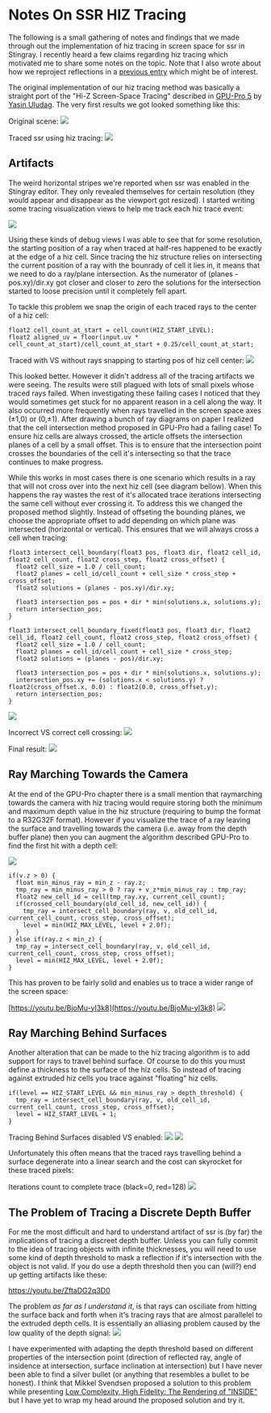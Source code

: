 # Notes On SSR HIZ Tracing

The following is a small gathering of notes and findings that we made through out the implementation of hiz tracing in screen space for ssr in Stingray. I recently heard a few claims regarding hiz tracing which motivated me to share some notes on the topic. Note that I also wrote about how we  reproject reflections in a [previous entry](http://bitsquid.blogspot.ca/2017/06/reprojecting-reflections_22.html) which might be of interest.

The original implementation of our hiz tracing method was basically a straight port of the "Hi-Z Screen-Space Tracing" described in [GPU-Pro 5]((https://www.crcpress.com/GPU-Pro-5-Advanced-Rendering-Techniques/Engel/p/book/9781482208634)) by [Yasin Uludag](https://twitter.com/yasinuludag). The very first results we got looked something like this:

Original scene:
![](https://github.com/greje656/Questions/blob/master/images/ssr1.jpg)

Traced ssr using hiz tracing:
![](https://github.com/greje656/Questions/blob/master/images/ssr2.jpg)

## Artifacts

The weird horizontal stripes we're reported when ssr was enabled in the Stingray editor. They only revealed themselves for certain resolution (they would appear and disappear as the viewport got resized). I started writing some tracing visualization views to help me track each hiz trace event:

![](https://github.com/greje656/Questions/blob/master/images/ssr-gif7.gif)

Using these kinds of debug views I was able to see that for some resolution, the starting position of a ray when traced at half-res happened to be exactly at the edge of a hiz cell. Since tracing the hiz structure relies on intersecting the current position of a ray with the bounrady of cell it lies in, it means that we need to do a ray/plane intersection. As the numerator of (planes - pos.xy)/dir.xy got closer and closer to zero the solutions for the intersection started to loose precision until it completely fell apart.  

To tackle this problem we snap the origin of each traced rays to the center of a hiz cell:

~~~
float2 cell_count_at_start = cell_count(HIZ_START_LEVEL);
float2 aligned_uv = floor(input.uv * cell_count_at_start)/cell_count_at_start + 0.25/cell_count_at_start;
~~~

Traced with VS without rays snapping to starting pos of hiz cell center:
![](https://github.com/greje656/Questions/blob/master/images/ssr-gif6.gif)

This looked better. However it didn't address all of the tracing artifacts we were seeing. The results were still plagued with lots of small pixels whose traced rays failed. When investigating these failing cases I noticed that they would sometimes get stuck for no apparent reason in a cell along the way. It also occurred more frequently when rays travelled in the screen space axes (±1,0) or (0,±1). After drawing a bunch of ray diagrams on paper I realized that the cell intersection method proposed in GPU-Pro had a failing case! To ensure hiz cells are always crossed, the article offsets the intersection planes of a cell by a small offset. This is to ensure that the intersection point crosses the boundaries of the cell it's intersecting so that the trace continues to make progress.

While this works in most cases there is one scenario which results in a ray that will not cross over into the next hiz cell (see diagram bellow). When this happens the ray wastes the rest of it's allocated trace iterations intersecting the same cell without ever crossing it. To address this we changed the proposed method slightly. Instead of offseting the bounding planes, we choose the appropriate offset to add depending on which plane was intersected (horizontal or vertical). This ensures that we will always cross a cell when tracing:

~~~~
float3 intersect_cell_boundary(float3 pos, float3 dir, float2 cell_id, float2 cell_count, float2 cross_step, float2 cross_offset) {
  float2 cell_size = 1.0 / cell_count;
  float2 planes = cell_id/cell_count + cell_size * cross_step + cross_offset;
  float2 solutions = (planes - pos.xy)/dir.xy;

  float3 intersection_pos = pos + dir * min(solutions.x, solutions.y);
  return intersection_pos;
}
~~~~

~~~~
float3 intersect_cell_boundary_fixed(float3 pos, float3 dir, float2 cell_id, float2 cell_count, float2 cross_step, float2 cross_offset) {
  float2 cell_size = 1.0 / cell_count;
  float2 planes = cell_id/cell_count + cell_size * cross_step;
  float2 solutions = (planes - pos)/dir.xy;

  float3 intersection_pos = pos + dir * min(solutions.x, solutions.y);
  intersection_pos.xy += (solutions.x < solutions.y) ? float2(cross_offset.x, 0.0) : float2(0.0, cross_offset.y);
  return intersection_pos;
}
~~~~

![](https://github.com/greje656/Questions/blob/master/images/ssr19.jpg)

Incorrect VS correct cell crossing:
![](https://github.com/greje656/Questions/blob/master/images/ssr-gif9.gif)

Final result:
![](https://github.com/greje656/Questions/blob/master/images/ssr6.jpg)

## Ray Marching Towards the Camera

At the end of the GPU-Pro chapter there is a small mention that raymarching towards the camera with hiz tracing would require storing both the minimum and maximum depth value in the hiz structure (requiring to bump the format to a R32G32F format). However if you visualize the trace of a ray leaving the surface and travelling towards the camera (i.e. away from the depth buffer plane) then you can augment the algorithm described GPU-Pro to find the first hit with a depth cell:

![](https://github.com/greje656/Questions/blob/master/images/ssr-cam1.jpg)

~~~
if(v.z > 0) {
  float min_minus_ray = min_z - ray.z;
  tmp_ray = min_minus_ray > 0 ? ray + v_z*min_minus_ray : tmp_ray;
  float2 new_cell_id = cell(tmp_ray.xy, current_cell_count);
  if(crossed_cell_boundary(old_cell_id, new_cell_id)) {
    tmp_ray = intersect_cell_boundary(ray, v, old_cell_id, current_cell_count, cross_step, cross_offset);
    level = min(HIZ_MAX_LEVEL, level + 2.0f);
  }
} else if(ray.z < min_z) {
  tmp_ray = intersect_cell_boundary(ray, v, old_cell_id, current_cell_count, cross_step, cross_offset);
  level = min(HIZ_MAX_LEVEL, level + 2.0f);
}
~~~

This has proven to be fairly solid and enables us to trace a wider range of the screen space:

[https://youtu.be/BjoMu-yI3k8](https://youtu.be/BjoMu-yI3k8)
![](https://github.com/greje656/Questions/blob/master/images/ssr21.jpg)

## Ray Marching Behind Surfaces

Another alteration that can be made to the hiz tracing algorithm is to add support for rays to travel behind surface. Of course to do this you must define a thickness to the surface of the hiz cells. So instead of tracing against extruded hiz cells you trace against "floating" hiz cells.

~~~
if(level == HIZ_START_LEVEL && min_minus_ray > depth_threshold) {
  tmp_ray = intersect_cell_boundary(ray, v, old_cell_id, current_cell_count, cross_step, cross_offset);
  level = HIZ_START_LEVEL + 1;
}
~~~

Tracing Behind Surfaces disabled VS enabled:
![](https://github.com/greje656/Questions/blob/master/images/ssr13.jpg)
![](https://github.com/greje656/Questions/blob/master/images/ssr17.jpg)

Unfortunately this often means that the traced rays travelling behind a surface degenerate into a linear search and the cost can skyrocket for these traced pixels: 

Iterations count to complete trace (black=0, red=128)
![](https://github.com/greje656/Questions/blob/master/images/ssr14.jpg)


## The Problem of Tracing a Discrete Depth Buffer

For me the most difficult and hard to understand artifact of ssr is (by far) the implications of tracing a discreet depth buffer. Unless you can fully commit to the idea of tracing objects with infinite thicknesses, you will need to use some kind of depth threshold to mask a reflection if it's intersection with the object is not valid. If you do use a depth threshold then you can (will?) end up getting artifacts like these:

https://youtu.be/ZftaDG2q3D0

The problem _as far as I understand it_, is that rays can osciliate from hitting the surface back and forth when it's tracing rays that are almost parallelel to the extruded depth cells. It is essentially an alliasing problem caused by the low quality of the depth signal:
![](https://github.com/greje656/Questions/blob/master/images/ssr-depth-threshold01.jpg)

I have experimented with adapting the depth threshold based on different properties of the intersection point (direction of reflected ray, angle of insidence at intersection, surface inclination at intersection) but I have never been able to find a silver bullet (or anything that resembles a bullet to be honest). I think that Mikkel Svendsen proposed a solution to this problem while presenting [Low Complexity, High Fidelity: The Rendering of "INSIDE"](https://youtu.be/RdN06E6Xn9E?t=40m27s) but I have yet to wrap my head around the proposed solution and try it.
